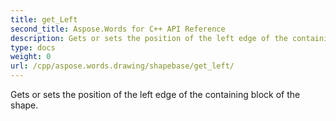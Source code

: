 ```yaml
---
title: get_Left
second_title: Aspose.Words for C++ API Reference
description: Gets or sets the position of the left edge of the containing block of the shape. 
type: docs
weight: 0
url: /cpp/aspose.words.drawing/shapebase/get_left/
---
```


Gets or sets the position of the left edge of the containing block of the shape. 

